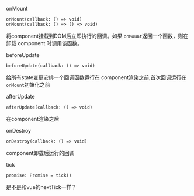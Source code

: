 onMount

```
onMount(callback: () => void)
onMount(callback: () => () => void)
```

将component挂载到DOM后立即执行的回调。如果 `onMount`返回一个函数，则在卸载 component 时调用该函数。


beforeUpdate

```
beforeUpdate(callback: () => void)
```

给所有state变更安排一个回调函数运行在 component渲染之前,首次回调运行在 `onMount`初始化之前



afterUpdate

```
afterUpdate(callback: () => void)
```

在component渲染之后


onDestroy

```
onDestroy(callback: () => void)
```

component卸载后运行的回调


tick

```
promise: Promise = tick()
```

是不是和vue的nextTick一样？
